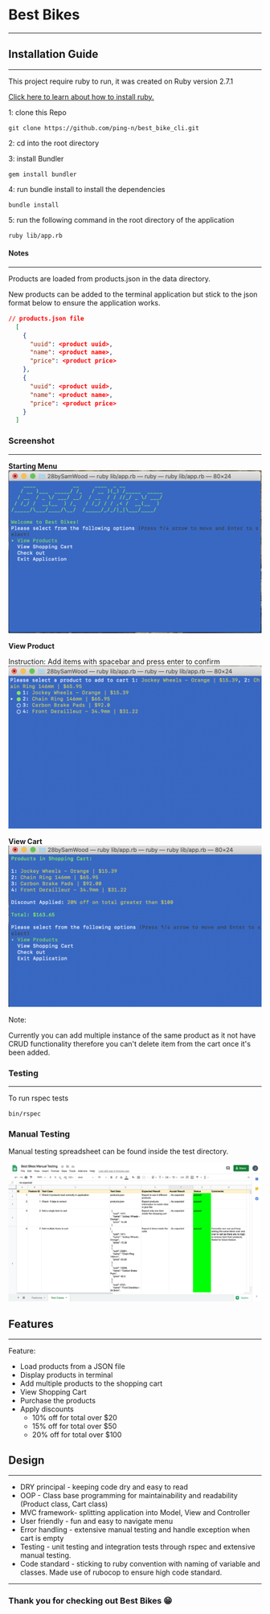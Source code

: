 # Best Bikes
--- 

## Installation Guide
---
This project require ruby to run, it was created on Ruby version 2.7.1

[Click here to learn about how to install ruby.](https://www.ruby-lang.org/en/documentation/installation/)

1: clone this Repo
```
git clone https://github.com/ping-n/best_bike_cli.git
```

2: cd into the root directory

3: install Bundler
```
gem install bundler
```

4: run bundle install to install the dependencies
```
bundle install
```

5: run the following command in the root directory of the application
```
ruby lib/app.rb
```

#### Notes
---

Products are loaded from products.json in the data directory.

New products can be added to the terminal application but stick to the json format below to ensure the application works.

```json
// products.json file
  [
    {
      "uuid": <product uuid>,
      "name": <product name>,
      "price": <product price>
    },
    {
      "uuid": <product uuid>,
      "name": <product name>,
      "price": <product price>
    }
  ]
```

### Screenshot
---

<strong>Starting Menu</strong> 
<img src="./asset/start.png" alt="start">

<strong>View Product</strong> 

Instruction: Add items with spacebar and press enter to confirm
<img src="./asset/view_products.png" alt="view products">

<strong>View Cart</strong>
<img src="./asset/view_cart.png" alt="view cart">

Note:

Currently you can add multiple instance of the same product as it not have CRUD functionality therefore you can't delete item from the cart once it's been added.

### Testing
---

To run rspec tests
```
bin/rspec
```

### Manual Testing

Manual testing spreadsheet can be found inside the test directory.

<img src="./asset/manual-testing.png" alt="manual testing">

## Features
---

Feature:

- Load products from a JSON file
- Display products in terminal
- Add multiple products to the shopping cart
- View Shopping Cart
- Purchase the products
- Apply discounts
  - 10% off for total over $20
  - 15% off for total over $50
  - 20% off for total over $100

## Design
---
- DRY principal - keeping code dry and easy to read
- OOP - Class base programming for maintainability and readability (Product class, Cart class)
- MVC framework-  splitting application into Model, View and Controller
- User friendly - fun and easy to navigate menu
- Error handling - extensive manual testing and handle exception when cart is empty
- Testing - unit testing and integration tests through rspec and extensive manual testing.
- Code standard - sticking to ruby convention with naming of variable and classes. Made use of rubocop to ensure high code standard.

---
### Thank you for checking out Best Bikes 😁